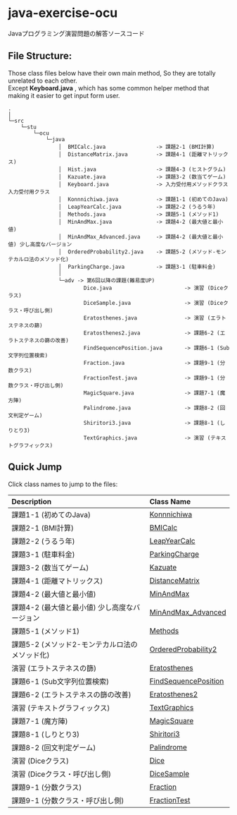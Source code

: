 # java-exercise-ocu

Javaプログラミング演習問題の解答ソースコード

## File Structure:

Those class files below have their own main method, So they are totally unrelated to each other.  
Except **Keyboard.java** , which has some common helper method that making it easier to get input form user.

```tree
.
│  
└─src
    └─stu
        └─ocu
            └─java
                │  BMICalc.java                -> 課題2-1 (BMI計算)
                │  DistanceMatrix.java         -> 課題4-1 (距離マトリックス)
                │  Hist.java                   -> 課題4-3 (ヒストグラム)
                │  Kazuate.java                -> 課題3-2 (数当てゲーム)
                │  Keyboard.java               -> 入力受付用メソッドクラス 入力受付用クラス
                │  Konnnichiwa.java            -> 課題1-1 (初めてのJava)
                │  LeapYearCalc.java           -> 課題2-2 (うるう年)
                │  Methods.java                -> 課題5-1 (メソッド1)
                │  MinAndMax.java              -> 課題4-2 (最大値と最小値)
                │  MinAndMax_Advanced.java     -> 課題4-2 (最大値と最小値) 少し高度なバージョン
                │  OrderedProbability2.java    -> 課題5-2 (メソッド-モンテカルロ法のメソッド化)
                │  ParkingCharge.java          -> 課題3-1 (駐車料金)
                │  
                └─adv -> 第6回以降の課題(難易度UP)
                        Dice.java                       -> 演習 (Diceクラス)
                        DiceSample.java                 -> 演習 (Diceクラス・呼び出し側)
                        Eratosthenes.java               -> 演習 (エラトステネスの篩)
                        Eratosthenes2.java              -> 課題6-2 (エラトステネスの篩の改善)
                        FindSequencePosition.java       -> 課題6-1 (Sub文字列位置検索)
                        Fraction.java                   -> 課題9-1 (分数クラス)
                        FractionTest.java               -> 課題9-1 (分数クラス・呼び出し側)
                        MagicSquare.java                -> 課題7-1 (魔方陣)
                        Palindrome.java                 -> 課題8-2 (回文判定ゲーム)
                        Shiritori3.java                 -> 課題8-1 (しりとり3)
                        TextGraphics.java               -> 演習 (テキストグラフィックス)
```

## Quick Jump

Click class names to jump to the files:

| Description | Class Name |
|:-----------|:------------|
| 課題1-1 (初めてのJava) | <a href="src/stu/ocu/java/Konnnichiwa.java">Konnnichiwa</a> |
| 課題2-1 (BMI計算) | <a href="src/stu/ocu/java/BMICalc.java">BMICalc</a>|
| 課題2-2 (うるう年) | <a href="src/stu/ocu/java/LeapYearCalc.java">LeapYearCalc</a> |
| 課題3-1 (駐車料金) | <a href="src/stu/ocu/java/ParkingCharge.java">ParkingCharge</a> |
| 課題3-2 (数当てゲーム) | <a href="src/stu/ocu/java/Kazuate.java">Kazuate</a> |
| 課題4-1 (距離マトリックス) | <a href="src/stu/ocu/java/DistanceMatrix.java">DistanceMatrix</a> |
| 課題4-2 (最大値と最小値) | <a href="src/stu/ocu/java/MinAndMax.java">MinAndMax</a> |
| 課題4-2 (最大値と最小値) 少し高度なバージョン | <a href="src/stu/ocu/java/MinAndMax_Advanced.java">MinAndMax_Advanced</a> |
| 課題5-1 (メソッド1) | <a href="src/stu/ocu/java/Methods.java">Methods</a> |
| 課題5-2 (メソッド2-モンテカルロ法のメソッド化) | <a href="src/stu/ocu/java/OrderedProbability2.java">OrderedProbability2</a> |
| 演習 (エラトステネスの篩) | <a href="src/stu/ocu/java/adv/Eratosthenes.java">Eratosthenes</a> |
| 課題6-1 (Sub文字列位置検索) | <a href="src/stu/ocu/java/adv/FindSequencePosition.java">FindSequencePosition</a> |
| 課題6-2 (エラトステネスの篩の改善) | <a href="src/stu/ocu/java/adv/Eratosthenes2.java">Eratosthenes2</a> |
| 演習 (テキストグラフィックス) | <a href="src/stu/ocu/java/adv/TextGraphics.java">TextGraphics</a> |
| 課題7-1 (魔方陣) | <a href="src/stu/ocu/java/adv/MagicSquare.java">MagicSquare</a> |
| 課題8-1 (しりとり3) | <a href="src/stu/ocu/java/adv/Shiritori3.java">Shiritori3</a> |
| 課題8-2 (回文判定ゲーム) |<a href="src/stu/ocu/java/adv/Palindrome.java">Palindrome</a> |
| 演習 (Diceクラス) | <a href="src/stu/ocu/java/adv/Dice.java">Dice</a> |
| 演習 (Diceクラス・呼び出し側) | <a href="src/stu/ocu/java/adv/DiceSample.java">DiceSample</a> |
| 課題9-1 (分数クラス) | <a href="src/stu/ocu/java/adv/Fraction.java">Fraction</a> |
| 課題9-1 (分数クラス・呼び出し側) |<a href="src/stu/ocu/java/adv/FractionTest.java">FractionTest</a> |
